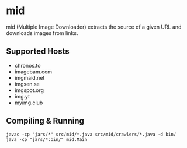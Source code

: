 mid
===

mid (Multiple Image Downloader) extracts the source of a given URL and downloads images from links.

## Supported Hosts

* chronos.to
* imagebam.com
* imgmaid.net
* imgsen.se
* imgspot.org
* img.yt
* myimg.club

## Compiling & Running

```
javac -cp "jars/*" src/mid/*.java src/mid/crawlers/*.java -d bin/
java -cp "jars/*:bin/" mid.Main
```
